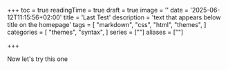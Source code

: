 +++
toc = true
readingTime = true
draft = true
image = ''
date = '2025-06-12T11:15:56+02:00'
title = 'Last Test'
description = 'text that appears below title on the homepage'
tags = [
    "markdown",
    "css",
    "html",
    "themes",
]
categories = [
    "themes",
    "syntax",
]
series = [""]
aliases = [""]

+++

Now let's try this one